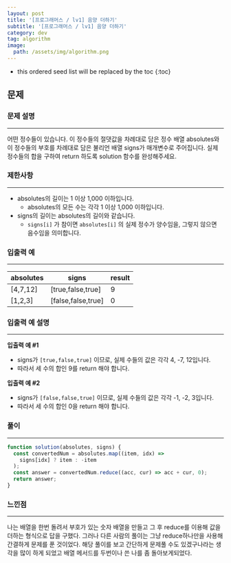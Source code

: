 ```yaml
---
layout: post
title: '[프로그래머스 / lv1] 음양 더하기'
subtitle: '[프로그래머스 / lv1] 음양 더하기'
category: dev
tag: algorithm
image:
  path: /assets/img/algorithm.png
---
```


<!-- prettier-ignore -->
* this ordered seed list will be replaced by the toc
{:toc}

## 문제

### **문제 설명**

---

어떤 정수들이 있습니다. 이 정수들의 절댓값을 차례대로 담은 정수 배열 absolutes와 이 정수들의 부호를 차례대로 담은 불리언 배열 signs가 매개변수로 주어집니다. 실제 정수들의 합을 구하여 return 하도록 solution 함수를 완성해주세요.

### 제한사항

---

- absolutes의 길이는 1 이상 1,000 이하입니다.
  - absolutes의 모든 수는 각각 1 이상 1,000 이하입니다.
- signs의 길이는 absolutes의 길이와 같습니다.
  - `signs[i]` 가 참이면 `absolutes[i]` 의 실제 정수가 양수임을, 그렇지 않으면 음수임을 의미합니다.

### 입출력 예

---

| absolutes | signs              | result |
| --------- | ------------------ | ------ |
| [4,7,12]  | [true,false,true]  | 9      |
| [1,2,3]   | [false,false,true] | 0      |

### 입출력 예 설명

---

**입출력 예 #1**

- signs가 `[true,false,true]` 이므로, 실제 수들의 값은 각각 4, -7, 12입니다.
- 따라서 세 수의 합인 9를 return 해야 합니다.

**입출력 예 #2**

- signs가 `[false,false,true]` 이므로, 실제 수들의 값은 각각 -1, -2, 3입니다.
- 따라서 세 수의 합인 0을 return 해야 합니다.

### 풀이

---

```jsx
function solution(absolutes, signs) {
  const convertedNum = absolutes.map((item, idx) =>
    signs[idx] ? item : -item
  );
  const answer = convertedNum.reduce((acc, cur) => acc + cur, 0);
  return answer;
}
```

### 느낀점

---

나는 배열을 한번 돌려서 부호가 있는 숫자 배열을 만들고 그 후 reduce를 이용해 값을 더하는 형식으로 답을 구했다. 그러나 다른 사람의 풀이는 그냥 reduce하나만을 사용해 간결하게 문제를 푼 것이었다. 해당 풀이를 보고 간단하게 문제풀 수도 있겠구나라는 생각을 많이 하게 되었고 배열 메서드를 두번이나 쓴 나를 좀 돌아보게되었다.
